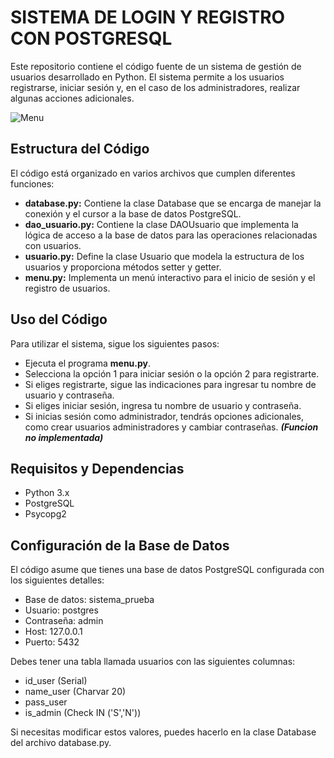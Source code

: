 # SISTEMA DE LOGIN Y REGISTRO CON POSTGRESQL

Este repositorio contiene el código fuente de un sistema de gestión de usuarios desarrollado en Python. El sistema permite a los usuarios registrarse, iniciar sesión y, en el caso de los administradores, realizar algunas acciones adicionales.

![Menu](https://cdn.discordapp.com/attachments/1116592460009852971/1139755186865320008/image.png)

## Estructura del Código
El código está organizado en varios archivos que cumplen diferentes funciones:

* **database.py:** Contiene la clase Database que se encarga de manejar la conexión y el cursor a la base de datos PostgreSQL.
* **dao_usuario.py:** Contiene la clase DAOUsuario que implementa la lógica de acceso a la base de datos para las operaciones relacionadas con usuarios.
* **usuario.py:** Define la clase Usuario que modela la estructura de los usuarios y proporciona métodos setter y getter.
* **menu.py:** Implementa un menú interactivo para el inicio de sesión y el registro de usuarios.

## Uso del Código
Para utilizar el sistema, sigue los siguientes pasos:

* Ejecuta el programa **menu.py**.
* Selecciona la opción 1 para iniciar sesión o la opción 2 para registrarte.
* Si eliges registrarte, sigue las indicaciones para ingresar tu nombre de usuario y contraseña.
* Si eliges iniciar sesión, ingresa tu nombre de usuario y contraseña.
* Si inicias sesión como administrador, tendrás opciones adicionales, como crear usuarios administradores y cambiar contraseñas. **_(Funcion no implementada)_**

## Requisitos y Dependencias
* Python 3.x
* PostgreSQL
* Psycopg2

## Configuración de la Base de Datos
El código asume que tienes una base de datos PostgreSQL configurada con los siguientes detalles:

* Base de datos: sistema_prueba
* Usuario: postgres
* Contraseña: admin
* Host: 127.0.0.1
* Puerto: 5432

Debes tener una tabla llamada usuarios con las siguientes columnas:
* id_user (Serial)
* name_user (Charvar 20)
* pass_user
* is_admin (Check IN ('S','N'))

Si necesitas modificar estos valores, puedes hacerlo en la clase Database del archivo database.py.
